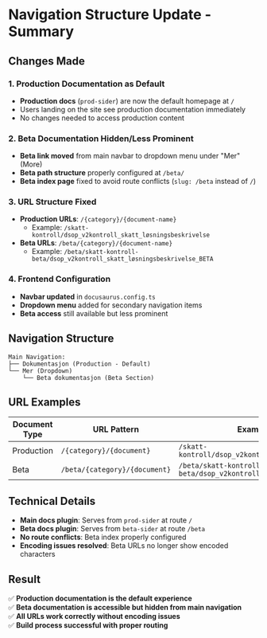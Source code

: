 # Navigation Structure Update - Summary

## Changes Made

### 1. **Production Documentation as Default**
- **Production docs** (`prod-sider`) are now the default homepage at `/`
- Users landing on the site see production documentation immediately
- No changes needed to access production content

### 2. **Beta Documentation Hidden/Less Prominent**
- **Beta link moved** from main navbar to dropdown menu under "Mer" (More)
- **Beta path structure** properly configured at `/beta/` 
- **Beta index page** fixed to avoid route conflicts (`slug: /beta` instead of `/`)

### 3. **URL Structure Fixed**
- **Production URLs**: `/{category}/{document-name}`
  - Example: `/skatt-kontroll/dsop_v2kontroll_skatt_løsningsbeskrivelse`
- **Beta URLs**: `/beta/{category}/{document-name}` 
  - Example: `/beta/skatt-kontroll-beta/dsop_v2kontroll_skatt_løsningsbeskrivelse_BETA`

### 4. **Frontend Configuration**
- **Navbar updated** in `docusaurus.config.ts`
- **Dropdown menu** added for secondary navigation items
- **Beta access** still available but less prominent

## Navigation Structure

```
Main Navigation:
├── Dokumentasjon (Production - Default)
└── Mer (Dropdown)
    └── Beta dokumentasjon (Beta Section)
```

## URL Examples

| Document Type | URL Pattern | Example |
|---------------|-------------|---------|
| Production | `/{category}/{document}` | `/skatt-kontroll/dsop_v2kontroll_skatt_about` |
| Beta | `/beta/{category}/{document}` | `/beta/skatt-kontroll-beta/dsop_v2kontroll_skatt_about_BETA` |

## Technical Details

- **Main docs plugin**: Serves from `prod-sider` at route `/`
- **Beta docs plugin**: Serves from `beta-sider` at route `/beta`
- **No route conflicts**: Beta index properly configured
- **Encoding issues resolved**: Beta URLs no longer show encoded characters

## Result

✅ **Production documentation is the default experience**  
✅ **Beta documentation is accessible but hidden from main navigation**  
✅ **All URLs work correctly without encoding issues**  
✅ **Build process successful with proper routing**
